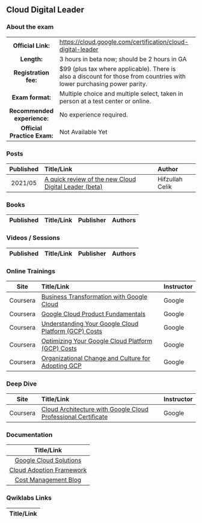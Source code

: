 ## Cloud Digital Leader

### About the exam

| | | |
| :---:         |     :---      |          :--- |
| **Official Link:** | https://cloud.google.com/certification/cloud-digital-leader | 
| **Length:** | 3 hours in beta now; should be 2 hours in GA | 
| **Registration fee:** | $99 (plus tax where applicable). There is also a discount for those from countries with lower purchasing power parity. | 
| **Exam format:** | Multiple choice and multiple select, taken in person at a test center or online. | 
| **Recommended experience:** | No experience required. | 
| **Official Practice Exam:** | Not Available Yet | 

### Posts
| Published | Title/Link | Author |
| :---:         |     :---      |          :--- |
| 2021/05 | [A quick review of the new Cloud Digital Leader (beta)](https://www.linkedin.com/pulse/quick-review-new-cloud-digital-leader-beta-exam-hifzullah-celik/) | Hifzullah Celik |

### Books
| Published | Title/Link | Publisher | Authors |
| :---:         |     :---     |     :---       |          :--- |

### Videos / Sessions
| Published | Title/Link | Publisher | Authors |
| :---:         |     :---     |     :---       |          :--- |

### Online Trainings
| Site | Title/Link | Instructor |
| :---:         |     :---      |          :--- |
| Coursera | [Business Transformation with Google Cloud](https://www.coursera.org/learn/business-transformation-google-cloud) | Google |
| Coursera | [Google Cloud Product Fundamentals](https://www.coursera.org/learn/google-cloud-product-fundamentals) | Google |
| Coursera | [Understanding Your Google Cloud Platform (GCP) Costs](https://www.coursera.org/learn/gcp-cost-management#syllabus) | Google |
| Coursera | [Optimizing Your Google Cloud Platform (GCP) Costs](https://www.coursera.org/learn/gcp-cost-optimization#syllabus) | Google |
| Coursera | [Organizational Change and Culture for Adopting GCP](https://www.coursera.org/specializations/organizational-change-and-culture-for-adopting-google-cloud) | Google |

### Deep Dive
| Site | Title/Link | Instructor |
| :---:         |     :---      |          :--- |
| Coursera | [Cloud Architecture with Google Cloud Professional Certificate](https://www.coursera.org/professional-certificates/gcp-cloud-architect) | Google |

### Documentation
|  Title/Link |
| :---:         |
| [Google Cloud Solutions](https://cloud.google.com/solutions) |
| [Cloud Adoption Framework](https://cloud.google.com/adoption-framework) |
| [Cost Management Blog](https://cloud.google.com/blog/topics/cost-management) |

### Qwiklabs Links
|  Title/Link  |
| :---:         |
